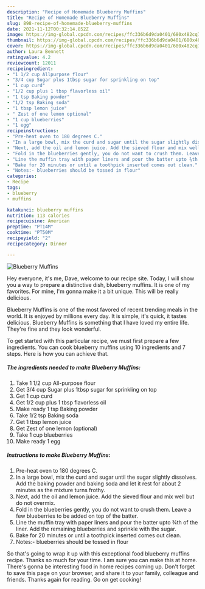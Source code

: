 ```yaml
---
description: "Recipe of Homemade Blueberry Muffins"
title: "Recipe of Homemade Blueberry Muffins"
slug: 898-recipe-of-homemade-blueberry-muffins
date: 2021-11-12T00:32:14.852Z
image: https://img-global.cpcdn.com/recipes/ffc336b6d9da0401/680x482cq70/blueberry-muffins-recipe-main-photo.jpg
thumbnail: https://img-global.cpcdn.com/recipes/ffc336b6d9da0401/680x482cq70/blueberry-muffins-recipe-main-photo.jpg
cover: https://img-global.cpcdn.com/recipes/ffc336b6d9da0401/680x482cq70/blueberry-muffins-recipe-main-photo.jpg
author: Laura Bennett
ratingvalue: 4.2
reviewcount: 12011
recipeingredient:
- "1 1/2 cup Allpurpose flour"
- "3/4 cup Sugar plus 1tbsp sugar for sprinkling on top"
- "1 cup curd"
- "1/2 cup plus 1 tbsp flavorless oil"
- "1 tsp Baking powder"
- "1/2 tsp Baking soda"
- "1 tbsp lemon juice"
- " Zest of one lemon optional"
- "1 cup blueberries"
- "1 egg"
recipeinstructions:
- "Pre-heat oven to 180 degrees C."
- "In a large bowl, mix the curd and sugar until the sugar slightly dissolves. Add the baking powder and baking soda and let it rest for about 2 minutes as the mixture turns frothy."
- "Next, add the oil and lemon juice. Add the sieved flour and mix well but do not overmix."
- "Fold in the blueberries gently, you do not want to crush them. Leave a few blueberries to be added on top of the batter."
- "Line the muffin tray with paper liners and pour the batter upto ¾th of the liner. Add the remaining blueberries and sprinkle with the sugar."
- "Bake for 20 minutes or until a toothpick inserted comes out clean."
- "Notes:- blueberries should be tossed in flour"
categories:
- Recipe
tags:
- blueberry
- muffins

katakunci: blueberry muffins 
nutrition: 113 calories
recipecuisine: American
preptime: "PT14M"
cooktime: "PT50M"
recipeyield: "2"
recipecategory: Dinner

---
```



![Blueberry Muffins](https://img-global.cpcdn.com/recipes/ffc336b6d9da0401/680x482cq70/blueberry-muffins-recipe-main-photo.jpg)

Hey everyone, it's me, Dave, welcome to our recipe site. Today, I will show you a way to prepare a distinctive dish, blueberry muffins. It is one of my favorites. For mine, I'm gonna make it a bit unique. This will be really delicious.



Blueberry Muffins is one of the most favored of recent trending meals in the world. It is enjoyed by millions every day. It is simple, it's quick, it tastes delicious. Blueberry Muffins is something that I have loved my entire life. They're fine and they look wonderful.


To get started with this particular recipe, we must first prepare a few ingredients. You can cook blueberry muffins using 10 ingredients and 7 steps. Here is how you can achieve that.

<!--inarticleads1-->

##### The ingredients needed to make Blueberry Muffins:

1. Take 1 1/2 cup All-purpose flour
1. Get 3/4 cup Sugar plus 1tbsp sugar for sprinkling on top
1. Get 1 cup curd
1. Get 1/2 cup plus 1 tbsp flavorless oil
1. Make ready 1 tsp Baking powder
1. Take 1/2 tsp Baking soda
1. Get 1 tbsp lemon juice
1. Get  Zest of one lemon (optional)
1. Take 1 cup blueberries
1. Make ready 1 egg




<!--inarticleads2-->

##### Instructions to make Blueberry Muffins:

1. Pre-heat oven to 180 degrees C.
1. In a large bowl, mix the curd and sugar until the sugar slightly dissolves. Add the baking powder and baking soda and let it rest for about 2 minutes as the mixture turns frothy.
1. Next, add the oil and lemon juice. Add the sieved flour and mix well but do not overmix.
1. Fold in the blueberries gently, you do not want to crush them. Leave a few blueberries to be added on top of the batter.
1. Line the muffin tray with paper liners and pour the batter upto ¾th of the liner. Add the remaining blueberries and sprinkle with the sugar.
1. Bake for 20 minutes or until a toothpick inserted comes out clean.
1. Notes:- blueberries should be tossed in flour




So that's going to wrap it up with this exceptional food blueberry muffins recipe. Thanks so much for your time. I am sure you can make this at home. There's gonna be interesting food in home recipes coming up. Don't forget to save this page on your browser, and share it to your family, colleague and friends. Thanks again for reading. Go on get cooking!
